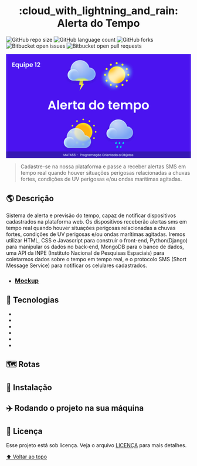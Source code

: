 <h1 align="center"> :cloud_with_lightning_and_rain: Alerta do Tempo </h1>

![GitHub repo size](https://img.shields.io/github/repo-size/moniquedsilva/alerta-do-tempo?style=for-the-badge)
![GitHub language count](https://img.shields.io/github/languages/count/moniquedsilva/alerta-do-tempo?style=for-the-badge)
![GitHub forks](https://img.shields.io/github/forks/moniquedsilva/alerta-do-tempo?style=for-the-badge)
![Bitbucket open issues](https://img.shields.io/bitbucket/issues/moniquedsilva/alerta-do-tempo?style=for-the-badge)
![Bitbucket open pull requests](https://img.shields.io/bitbucket/pr-raw/moniquedsilva/alerta-do-tempo?style=for-the-badge)

<img src="readme/tela.png" alt="exemplo imagem" align="center">

> Cadastre-se na nossa plataforma e passe a receber alertas SMS em tempo real quando houver situações perigosas relacionadas a chuvas fortes, condições de UV perigosas e/ou ondas marítimas agitadas.


## :earth_americas: Descrição

  Sistema de alerta e previsão do tempo, capaz de notificar dispositivos cadastrados na plataforma web. Os dispositivos receberão alertas sms em tempo real quando houver situações perigosas relacionadas a chuvas fortes, condições de UV perigosas e/ou ondas marítimas agitadas. Iremos utilizar HTML, CSS e Javascript para construir o front-end, Python(Django) para manipular os dados no back-end, MongoDB para o banco de dados, uma API da INPE (Instituto Nacional de Pesquisas Espaciais) para coletarmos dados sobre o tempo em tempo real, e o protocolo SMS (Short Message Service) para notificar os celulares cadastrados.

- ### [Mockup](https://www.figma.com/file/8yBYbRXj2DwAk3MIccJeOc/Alerta-do-Tempo)

## :rocket: Tecnologias

- <img src="https://img.shields.io/badge/Python-3776AB?style=for-the-badge&logo=python&logoColor=white" alt="">

- <img src="https://img.shields.io/badge/Django-092E20?style=for-the-badge&logo=django&logoColor=white" alt="">

- <img src="https://img.shields.io/badge/HTML-239120?style=for-the-badge&logo=html5&logoColor=white" alt="">

- <img src="https://img.shields.io/badge/CSS-239120?&style=for-the-badge&logo=css3&logoColor=white" alt="">

- <img src="https://img.shields.io/badge/MongoDB-4EA94B?style=for-the-badge&logo=mongodb&logoColor=white" alt="">

-  <img src="https://img.shields.io/badge/Heroku-430098?style=for-the-badge&logo=heroku&logoColor=white" alt="">

## :world_map: Rotas


## :flight_departure: Instalação


## :airplane: Rodando o projeto na sua máquina

## 📝 Licença

Esse projeto está sob licença. Veja o arquivo [LICENÇA](LICENSE) para mais detalhes.

[⬆ Voltar ao topo](#nome-do-projeto)<br>
